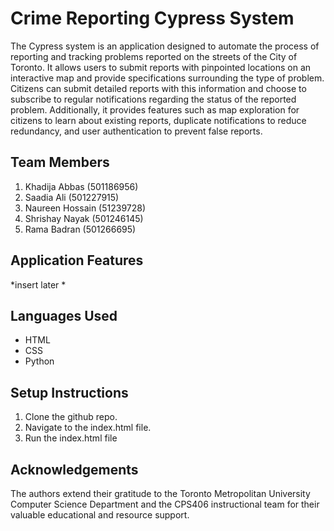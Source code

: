 # Crime Reporting Cypress System

The Cypress system is an application designed to automate the process of reporting and tracking problems reported on the streets of the City of Toronto. It allows users to submit reports with pinpointed locations on an interactive map and provide specifications surrounding the type of problem. Citizens can submit detailed reports with this information and choose to subscribe to regular notifications regarding the status of the reported problem. Additionally, it provides features such as map exploration for citizens to learn about existing reports, duplicate notifications to reduce redundancy, and user authentication to prevent false reports. 

## Team Members 

1. Khadija Abbas (501186956)
2. Saadia Ali (501227915)
3. Naureen Hossain (51239728)
4. Shrishay Nayak (501246145)
5. Rama Badran (501266695)

## Application Features

*insert later * 

## Languages Used 

- HTML
- CSS
- Python

## Setup Instructions 

1. Clone the github repo.
2. Navigate to the index.html file.
3. Run the index.html file

## Acknowledgements

The authors extend their gratitude to the Toronto Metropolitan University Computer Science Department and the CPS406 instructional team for their valuable educational and resource support.





